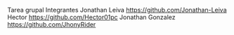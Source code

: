 Tarea grupal 
Integrantes 
Jonathan Leiva https://github.com/Jonathan-Leiva
Hector https://github.com/Hector01pc
Jonathan Gonzalez https://github.com/JhonyRider
